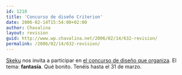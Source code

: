 ```yaml
---
id: 1218
title: 'Concurso de diseño Criterion'
date: 2006-02-14T15:54:00+02:00
author: Chavalina
layout: revision
guid: http://www.wp.chavalina.net/2006/02/14/632-revision/
permalink: /2006/02/14/632-revision/
---
```

<a href="http://www.criteriondg.info/wordpress/archives/2006/02/15/concurso-criterion/" target="_blank">Skeku</a> nos invita a participar en <a href="http://www.criteriondg.info/wordpress/concurso-criterion/" target="_blank">el concurso de diseño que organiza</a>. El tema: **fantasía**. Qué bonito. Tenéis hasta el 31 de marzo.